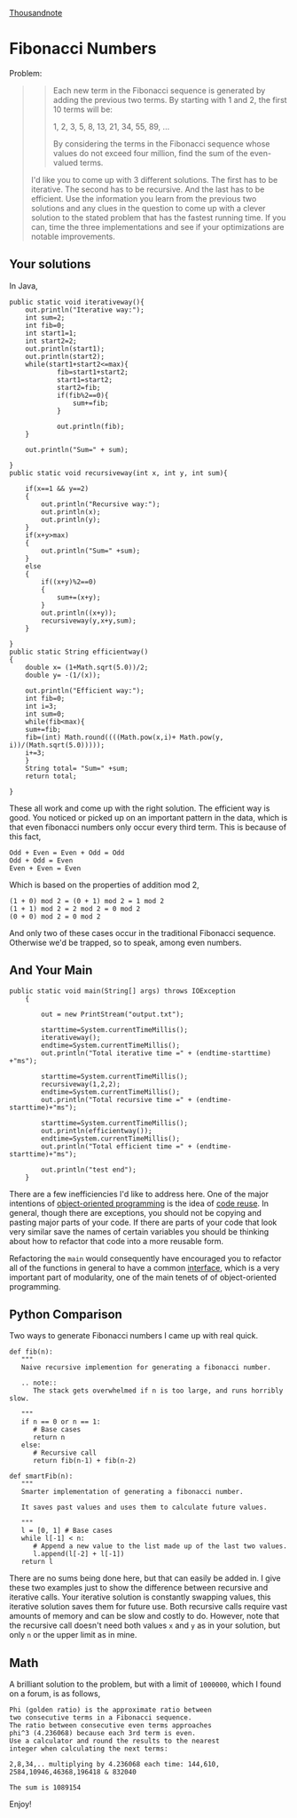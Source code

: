 <!doctype html>
<head>
    <meta http-equiv="Content-Type" content="text/html; charset=utf-8">
    <link href="markdown.css" type="text/css" rel="stylesheet"></link>
    <link href="prettify.css" type="text/css" rel="stylesheet"></link>
    <script type="text/javascript" src="js/jquery-1.7.1.min.js"></script>
    <script type="text/javascript" src="js/google-code-prettify/prettify.js"></script>
    <script type="text/javascript" src="https://d3eoax9i5htok0.cloudfront.net/mathjax/latest/MathJax.js?config=TeX-AMS-MML_HTMLorMML"></script>
    <script type="text/javascript" src="js/myscripts.js"></script>
    <title>Thousand Note - Fibonacci Numbers</title>
</head>

<body onload="styleCode()">

[Thousandnote](index.html)

Fibonacci Numbers
=================
Problem:

> > Each new term in the Fibonacci sequence is generated by adding the previous two terms. By starting with 1 and 2, the first 10 terms will be:
> > 
> > 1, 2, 3, 5, 8, 13, 21, 34, 55, 89, ...
> > 
> > By considering the terms in the Fibonacci sequence whose values do not exceed four million, find the sum of the even-valued terms.
> 
> I'd like you to come up with 3 different solutions. The first has to be iterative. The second has to be recursive. And the last has to be efficient. Use the information you learn from the previous two solutions and any clues in the question to come up with a clever solution to the stated problem that has the fastest running time. If you can, time the three implementations and see if your optimizations are notable improvements.

Your solutions
--------------
In Java,

    public static void iterativeway(){
        out.println("Iterative way:");
        int sum=2;
        int fib=0;
        int start1=1;
        int start2=2;
        out.println(start1);
        out.println(start2);
        while(start1+start2<=max){
                fib=start1+start2;
                start1=start2;
                start2=fib;
                if(fib%2==0){
                    sum+=fib;
                }
            
                out.println(fib);
        }
    
        out.println("Sum=" + sum);
        
    }
    public static void recursiveway(int x, int y, int sum){
    
        if(x==1 && y==2)
        {
            out.println("Recursive way:");
            out.println(x);
            out.println(y);
        }
        if(x+y>max)
        {
            out.println("Sum=" +sum);
        }
        else
        {
            if((x+y)%2==0)
            {
                sum+=(x+y);
            }
            out.println((x+y));
            recursiveway(y,x+y,sum);
        }
        
    }
    public static String efficientway()
    {
        double x= (1+Math.sqrt(5.0))/2;
        double y= -(1/(x));
        
        out.println("Efficient way:");
        int fib=0;
        int i=3;
        int sum=0;
        while(fib<max){
        sum+=fib;
        fib=(int) Math.round((((Math.pow(x,i)+ Math.pow(y, i))/(Math.sqrt(5.0)))));
        i+=3;
        }
        String total= "Sum=" +sum;
        return total;
        
    }
    
These all work and come up with the right solution. 
The efficient way is good. You noticed or picked up
on an important pattern in the data, which is that
even fibonacci numbers only occur every third term.
This is because of this fact,

    Odd + Even = Even + Odd = Odd
    Odd + Odd = Even
    Even + Even = Even

Which is based on the properties of addition mod 2,

    (1 + 0) mod 2 = (0 + 1) mod 2 = 1 mod 2
    (1 + 1) mod 2 = 2 mod 2 = 0 mod 2
    (0 + 0) mod 2 = 0 mod 2
    
And only two of these cases occur in the traditional Fibonacci sequence.
Otherwise we'd be trapped, so to speak, among even numbers.
    
And Your Main
-------------

    public static void main(String[] args) throws IOException
        {
            
            out = new PrintStream("output.txt");
            
            starttime=System.currentTimeMillis();
            iterativeway();
            endtime=System.currentTimeMillis();
            out.println("Total iterative time =" + (endtime-starttime) +"ms");
            
            starttime=System.currentTimeMillis();
            recursiveway(1,2,2);
            endtime=System.currentTimeMillis();
            out.println("Total recursive time =" + (endtime-starttime)+"ms");
            
            starttime=System.currentTimeMillis();
            out.println(efficientway());
            endtime=System.currentTimeMillis();
            out.println("Total efficient time =" + (endtime-starttime)+"ms");
            
            out.println("test end");
        }
        
There are a few inefficiencies I'd like to address here. One of the major intentions
of [object-oriented programming](http://en.wikipedia.org/wiki/Object_oriented_programming) 
is the idea of [code reuse](http://en.wikipedia.org/wiki/Code_reuse). In general, though
there are exceptions, you should not be copying and pasting major parts of your code. 
If there are parts of your code that look very similar save the names of certain variables
you should be thinking about how to refactor that code into a more reusable form.

Refactoring the `main` would consequently have encouraged you to refactor all of the
functions in general to have a common [interface](http://en.wikipedia.org/wiki/Interface_&#40;object-oriented_programming&#41;), 
which is a very important part of modularity, one of the main tenets of of object-oriented programming.

Python Comparison
-----------------
Two ways to generate Fibonacci numbers I came up with real quick.
       
    def fib(n):
       """
       Naive recursive implemention for generating a fibonacci number.
       
       .. note::
          The stack gets overwhelmed if n is too large, and runs horribly slow.
                 
       """
       if n == 0 or n == 1: 
          # Base cases
          return n
       else:
          # Recursive call
          return fib(n-1) + fib(n-2)
          
    def smartFib(n):
       """
       Smarter implementation of generating a fibonacci number.
       
       It saves past values and uses them to calculate future values.
       
       """
       l = [0, 1] # Base cases
       while l[-1] < n:
          # Append a new value to the list made up of the last two values.
          l.append(l[-2] + l[-1]) 
       return l

There are no sums being done here, but that can easily be added in. 
I give these two examples just to show the difference between recursive
and iterative calls. Your iterative solution is constantly swapping values,
this iterative solution saves them for future use. Both recursive calls
require vast amounts of memory and can be slow and costly to do. However,
note that the recursive call doesn't need both values `x` and `y` as
in your solution, but only `n` or the upper limit as in mine.

Math
----
A brilliant solution to the problem, but with a limit of `1000000`, which I found on a forum, is as follows,

    Phi (golden ratio) is the approximate ratio between
    two consecutive terms in a Fibonacci sequence.
    The ratio between consecutive even terms approaches
    phi^3 (4.236068) because each 3rd term is even.
    Use a calculator and round the results to the nearest
    integer when calculating the next terms:
    
    2,8,34,.. multiplying by 4.236068 each time: 144,610,
    2584,10946,46368,196418 & 832040
    
    The sum is 1089154

Enjoy!